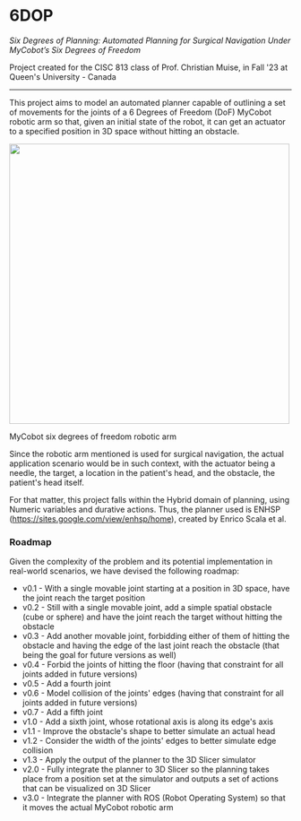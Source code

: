 # 6DOP
_Six Degrees of Planning: Automated Planning for Surgical Navigation Under MyCobot’s Six Degrees of Freedom_

Project created for the CISC 813 class of Prof. Christian Muise, in Fall '23 at Queen's University - Canada

---

This project aims to model an automated planner capable of outlining a set of movements for the joints of a 6 Degrees of Freedom (DoF) MyCobot robotic arm so that, given an initial state of the robot, it can get an actuator to a specified position in 3D space without hitting an obstacle.


<a href="https://shop.elephantrobotics.com/en-ca/products/mycobot-pi-worlds-smallest-and-lightest-six-axis-collaborative-robot"><img src="https://shop.elephantrobotics.com/cdn/shop/products/myCobot280Pi_d059bf49-0c40-402b-ae52-3617c81d2cc7_1000x.png?v=1676893070" align="middle" width="500" ></a>

MyCobot six degrees of freedom robotic arm

Since the robotic arm mentioned is used for surgical navigation, the actual application scenario would be in such context, with the actuator being a needle, the target, a location in the patient's head, and the obstacle, the patient's head itself.

For that matter, this project falls within the Hybrid domain of planning, using Numeric variables and durative actions. Thus, the planner used is ENHSP (https://sites.google.com/view/enhsp/home), created by Enrico Scala et al.

### Roadmap

Given the complexity of the problem and its potential implementation in real-world scenarios, we have devised the following roadmap:

- v0.1 - With a single movable joint starting at a position in 3D space, have the joint reach the target position
- v0.2 - Still with a single movable joint, add a simple spatial obstacle (cube or sphere) and have the joint reach the target without hitting the obstacle
- v0.3 - Add another movable joint, forbidding either of them of hitting the obstacle and having the edge of the last joint reach the obstacle (that being the goal for future versions as well)
- v0.4 - Forbid the joints of hitting the floor (having that constraint for all joints added in future versions)
- v0.5 - Add a fourth joint
- v0.6 - Model collision of the joints' edges (having that constraint for all joints added in future versions)
- v0.7 - Add a fifth joint
- v1.0 - Add a sixth joint, whose rotational axis is along its edge's axis
- v1.1 - Improve the obstacle's shape to better simulate an actual head
- v1.2 - Consider the width of the joints' edges to better simulate edge collision
- v1.3 - Apply the output of the planner to the 3D Slicer simulator
- v2.0 - Fully integrate the planner to 3D Slicer so the planning takes place from a position set at the simulator and outputs a set of actions that can be visualized on 3D Slicer
- v3.0 - Integrate the planner with ROS (Robot Operating System) so that it moves the actual MyCobot robotic arm
